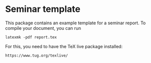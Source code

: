 # Seminar template

This package contains an example template for a seminar report. To compile your document, you can run

    latexmk -pdf report.tex

For this, you need to have the TeX live package installed:

    https://www.tug.org/texlive/

